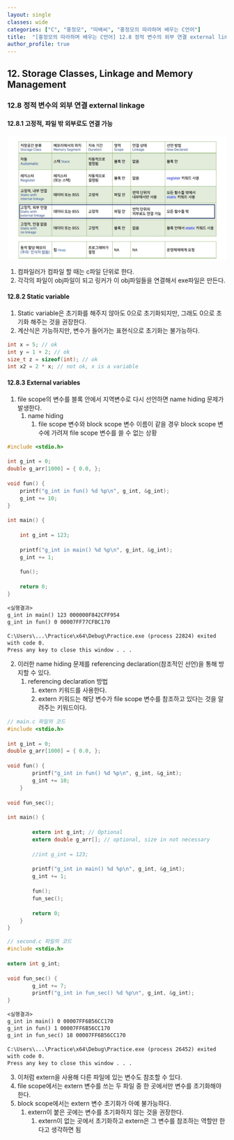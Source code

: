 ```yaml
---
layout: single
classes: wide
categories: ["C", "홍정모", "따배씨", "홍정모의 따라하며 배우는 C언어"]
title:  "[홍정모의 따라하며 배우는 C언어] 12.8 정적 변수의 외부 연결 external linkage"
author_profile: true
---
```


## 12. Storage Classes, Linkage and Memory Management

### 12.8 정적 변수의 외부 연결 external linkage

#### 12.8.1 고정적, 파일 밖 외부로도 연결 가능

![image](/assets/images/tbc/section12/12.8.1.jpg)

1. 컴파일러가 컴파일 할 때는 c파일 단위로 한다.
2. 각각의 파일이 obj파일이 되고 링커가 이 obj파일들을 연결해서 exe파일은 만든다.

#### 12.8.2 Static variable

1. Static variable은 초기화를 해주지 않아도 0으로 초기화되지만, 그래도 0으로 초기화 해주는 것을 권장한다.
2. 계산식은 가능하지만, 변수가 들어가는 표현식으로 초기화는 불가능하다.

```c
int x = 5; // ok
int y = 1 + 2; // ok
size_t z = sizeof(int); // ok
int x2 = 2 * x; // not ok, x is a variable
```

#### 12.8.3 External variables

1. file scope의 변수를 블록 안에서 지역변수로 다시 선언하면 name hiding 문제가 발생한다.
   1. name hiding
      1. file scope 변수와 block scope 변수 이름이 같을 경우 block scope 변수에 가려져 file scope 변수를 쓸 수 없는 상황

```c
#include <stdio.h>

int g_int = 0;
double g_arr[1000] = { 0.0, };

void fun() {
	printf("g_int in fun() %d %p\n", g_int, &g_int);
	g_int += 10;
}

int main() {

	int g_int = 123;

	printf("g_int in main() %d %p\n", g_int, &g_int);
	g_int += 1;

	fun();
    
	return 0;
}
```
```
<실행결과>
g_int in main() 123 000000F842CFF954
g_int in fun() 0 00007FF77CFBC170

C:\Users\...\Practice\x64\Debug\Practice.exe (process 22824) exited with code 0.
Press any key to close this window . . .
```

2. 이러한 name hiding 문제를 referencing declaration(참조적인 선언)을 통해 방지할 수 있다.
   1. referencing declaration 방법
      1. extern 키워드를 사용한다.
      2. extern 키워드는 해당 변수가 file scope 변수를 참조하고 있다는 것을 알려주는 키워드이다.

```c
// main.c 파일의 코드
#include <stdio.h>

int g_int = 0;
double g_arr[1000] = { 0.0, };

void fun() {
        printf("g_int in fun() %d %p\n", g_int, &g_int);
        g_int += 10;
    }

void fun_sec();

int main() {

        extern int g_int; // Optional
        extern double g_arr[]; // optional, size in not necessary
    
        //int g_int = 123;  
        
        printf("g_int in main() %d %p\n", g_int, &g_int);
        g_int += 1;
        
        fun();
        fun_sec();
        
        return 0;
    }
}
```

```c
// second.c 파일의 코드
#include <stdio.h>

extern int g_int;

void fun_sec() {
        g_int += 7;
        printf("g_int in fun_sec() %d %p\n", g_int, &g_int);
}
```
```
<실행결과>
g_int in main() 0 00007FF6B56CC170
g_int in fun() 1 00007FF6B56CC170
g_int in fun_sec() 18 00007FF6B56CC170

C:\Users\...\Practice\x64\Debug\Practice.exe (process 26452) exited with code 0.
Press any key to close this window . . .
```

3. 이처럼 extern을 사용해 다른 파일에 있는 변수도 참조할 수 있다.
4. file scope에서는 extern 변수를 쓰는 두 파일 중 한 곳에서만 변수를 초기화해야 한다.
5. block scope에서는 extern 변수 초기화가 아예 불가능하다.
   1. extern이 붙은 곳에는 변수를 초기화하지 않는 것을 권장한다.
      1. extern이 없는 곳에서 초기화하고 extern은 그 변수를 참조하는 역할만 한다고 생각하면 됨
   
